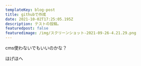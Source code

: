 ```yaml
---
templateKey: blog-post
title: githubで作成
date: 2021-10-02T17:25:05.195Z
description: テストの投稿。
featuredpost: false
featuredimage: /img/スクリーンショット-2021-09-26-4.21.29.png
---
```


cms使わないでもいいのかな？

ほげほへ
